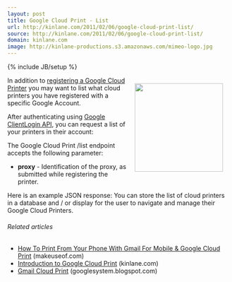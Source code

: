 ```yaml
---
layout: post
title: Google Cloud Print - List
url: http://kinlane.com/2011/02/06/google-cloud-print-list/
source: http://kinlane.com/2011/02/06/google-cloud-print-list/
domain: kinlane.com
image: http://kinlane-productions.s3.amazonaws.com/mimeo-logo.jpg
---
```

{% include JB/setup %}<p><a href="http://www.mimeo.com/"><img style="padding: 15px;" src="http://kinlane-productions.s3.amazonaws.com/mimeo-logo.jpg" alt="" width="200" align="right" /></a>In addition to <a href="http://www.kinlane.com/2011/02/google-cloud-print-register/" target="_blank">registering a Google Cloud Printer</a> you may want to list what cloud printers you have registered with a specific Google Account.<p></p>
After authenticating using <a href="http://code.google.com/apis/accounts/docs/AuthForInstalledApps.html" target="_blank">Google ClientLogin API</a>,  you can request a list of your printers in their account:<p></p>
<script src="https://gist.github.com/813970.js?file=GCP%20-%20LIST%20"></script> The Google Cloud Print  /list endpoint accepts the following parameter:<p></p>
<ul class="mainlist">
	<li><strong>proxy</strong> - Identification of the proxy, as submitted while registering the printer.</li>
</ul><p></p>
Here is an example JSON response:
<script src="https://gist.github.com/813975.js?file=GCP%20-%20LIST%20-%20JSON"></script>You can store the list of cloud printers in a database and / or display for the user to navigate and manage their Google Cloud Printers.
<h6 class="zemanta-related-title" style="font-size: 1em;">Related articles</h6>
<ul class="zemanta-article-ul">
	<li class="zemanta-article-ul-li"><a href="http://www.makeuseof.com/tag/print-phone-gmail-mobile-google-cloud-print/">How To Print From Your Phone With Gmail For Mobile &amp; Google Cloud Print</a> (makeuseof.com)</li>
	<li class="zemanta-article-ul-li"><a href="http://www.kinlane.com/2011/02/introduction-to-google-cloud-print/">Introduction to Google Cloud Print</a> (kinlane.com)</li>
	<li class="zemanta-article-ul-li"><a href="http://googlesystem.blogspot.com/2011/01/gmail-cloud-print.html">Gmail Cloud Print</a> (googlesystem.blogspot.com)</li>
</ul>
</p>
